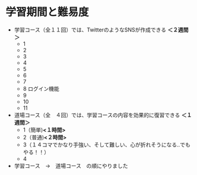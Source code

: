 # 学習期間と難易度
  - 学習コース（全１１回）では、TwitterのようなSNSが作成できる __＜２週間＞__
    - 1
    - 2
    - 3
    - 4
    - 5
    - 6
    - 7
    - 8 ログイン機能
    - 9
    - 10
    - 11
  - 道場コース（全　４回）では、学習コースの内容を効果的に復習できる __＜１週間＞__
    - 1（簡単)__<１時間>__
    - 2（普通)__<２時間>__
    - 3（１４コマでかなり手強い、そして難しい、心が折れそうになる..でもやる！！）
    - 4
  - 学習コース　→　道場コース　の順にやりました
